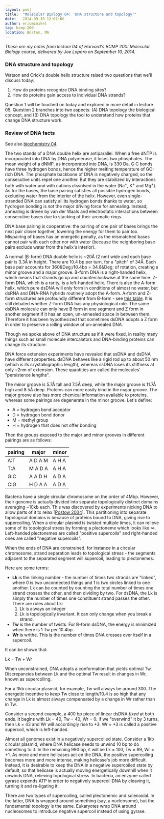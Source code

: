 ```yaml
---
layout: post
title:  "Molecular Biology 04: 'DNA structure and topology'"
date:   2014-09-10 12:01:00
author: ericminikel
tag: bcmp-200
location: Boston, MA
---
```


*These are my notes from lecture 04 of Harvard's BCMP 200: Molecular Biology course, delivered by Joe Loparo on September 10, 2014.*

### DNA structure and topology

Watson and Crick's double helix structure raised two questions that we'll discuss today:

1. How do proteins recognize DNA binding sites?
2. How do proteins gain access to individual DNA strands?

Question 1 will be touched on today and explored in more detail in lecture 05. Question 2 branches into two aspects: (A) DNA topology the biological concept, and (B) DNA topology the tool to understand how proteins that change DNA structure work.

### Review of DNA facts

See also [biochemistry 04](/2013/10/11/biochemistry-04-proteins-and-nucleic-acids/).

The two stands of a DNA double helix are antiparallel. When a free dNTP is incorporated into DNA by DNA polymerase, it loses two phosphates. The mean weight of a dNMP, as incorporated into DNA, is 330 Da. G:C bonds have three hydrogen bonds, hence the higher melting temperature of GC-rich DNA. The phosphate backbone of DNA is negatively charged, so the consecutive units repel one another. But they are stabilized by interactions both with water and with cations dissolved in the water (Na<sup>+</sup>, K<sup>+</sup> and Mg<sup>+</sup>). As for the bases, the base pairing satisfies all possible hydrogen bonds, excluding water from the interior of the helix. However, even single-stranded DNA can satisfy all its hydrogen bonds thanks to water, so hydrogen bonding is *not* the major driving force for annealing. Instead, annealing is driven by van der Waals and electrostatic interactions between consecutive bases due to stacking of their aromatic rings.

DNA base pairing is cooperative: the pairing of one pair of bases brings the next pair closer together, lowering the energy for them to pair too. Mispairing of bases has an energetic penalty, as the mismatched bases cannot pair with each other nor with water (because the neighboring base pairs exclude water from the helix's interior).

A normal (B-form) DNA double helix is ~20&Aring; (2 nm) wide and each base pair is 3.3&Aring; in height. There are 10.4 bp per turn, for a "pitch" of 34&Aring;. Each base pair accounts for 360&Deg;/10.4bp = 34.6&Deg; of rotation, creating a minor groove and a major groove. B-form DNA is a right-handed helix, which means that strands go up and counterclockwise at the same time. Z-form DNA, which is a rarity, is a left-handed helix. There is also the A-form helix, which pure dsDNA will only form in conditions of almost no water, but dsRNA and DNA-RNA hybrids routinely adopt the A-form. A-form and Z-form structures are profoundly different from B-form - see [this table](http://en.wikipedia.org/wiki/Z-DNA#Comparison_geometries_of_some_DNA_forms). It is still debated whether Z-form DNA has any physiological role. The same dsDNA molecule can only have B form in one segment and Z form in another segment if it has an open, un-annealed space in between them. Therefore it has been hypothesized that sometimes dsDNA adopts a Z form in order to preserve a rolling window of un-annealed DNA.

Though we spoke above of DNA structure as if it were fixed, in reality many things such as small molecule intercalators and DNA-binding proteins can change its structure.

DNA force extension experiments have revealed that ssDNA and dsDNA have different properties. dsDNA behaves like a rigid rod up to about 50 nm (which is its crystallographic length), whereas ssDNA loses its stiffness at only ~2nm of extension. These quantities are called the molecules' "persistence lengths".

The minor groove is 5.7&Aring; tall and 7.5&Aring; deep, while the major groove is 11.7&Aring; high and 8.5&Aring; deep. Proteins can more easily bind in the major groove. The major groove also has more chemical information available to proteins, whereas some pairings are degenerate in the minor groove. Let's define:

+ A = hydrogen bond acceptor
+ D = hydrogen bond donor
+ M = methyl group
+ H = hydrogen that does not offer bonding

Then the groups exposed to the major and minor grooves in different pairings are as follows:

| pairing | major | minor |
| ------- | ----- | ----- |
| A:T | A D A M | A H A |
| T:A | M A D A | A H A |
| G:C | A A D H | A D A |
| C:G | H D A A | A D A |

Bacteria have a single circular chromosome on the order of 4Mbp. However, their genome is actually divided into separate topologically distinct domains averaging ~10kb each. This was discovered by experiments nicking DNA to allow parts of it to relax [[Postow 2004]]. This partitioning into separate topological domains is because of proteins bound to DNA, giving rise to supercoiling. When a circular plasmid is twisted multiple times, it can relieve some of its topological stress by forming a plectoneme which looks like &infin;. Left-handed plectonemes are called "positive supercoils" and right-handed ones are called "negative supercoils".

When the ends of DNA are constrained, for instance in a circular chromosome, strand separation leads to topological stress - the segments adjacent to the separated segment will supercoil, leading to plectonemes.

Here are some terms:

+ **Lk** is the linking number - the number of times two strands are "linked", where 0 is two unconnected things and 1 is two circles linked to one another. Lk can be counted by counting the total number of times one strand crosses the other, and then dividing by two. For dsDNA, the Lk is simply the number of times one constituent strand passes the other. There are rules about Lk:
    1. Lk is always an integer
    2. Lk is topologically invariant. It can only change when you break a strand.
+ **Tw** is the number of twists. For B-form dsDNA, the energy is minimized when there is 1 Tw per 10.4bp.
+ **Wr** is writhe. This is the number of times DNA crosses over itself in a supercoil.

It can be shown that:

Lk = Tw + Wr

When unconstrained, DNA adopts a conformation that yields optimal Tw. Discrepancies between Lk and the optimal Tw result in changes in Wr, known as supercoiling. 

For a 3kb circular plasmid, for example, Tw will always be around 300. The energetic incentive to keep Tw close to length/10.4 is so high that any change in Lk is almost always compensated by a change in Wr rather than in Tw.

Consider a second example, a 400 bp piece of linear dsDNA *fixed* at both ends. It begins with Lk = 40, Tw = 40, Wr = 0. If we "overwind" it by 3 turns, then Lk = 43 and Wr will accordingly rise to +3. Wr = +3 is called a positive supercoil, which is left-handed.

Almost all genomes exist in a negatively supercoiled state. Consider a 1kb circular plasmid, where DNA helicase needs to unwind 10 bp to do something to it. In the remaining 990 bp, it will be Lk = 100, Tw = 99, Wr = +1. As more and more helicases act on the DNA, the positive supercoiling becomes more and more intense, making helicase's job more difficult. Instead, it is desirable to keep the DNA in a negative supercoiled state by default, so that helicase is actually moving energetically downhill when it unwinds DNA, relieving topological stress. In bacteria, an enzyme called gyrase expends ATP in order to negatively supercoil DNA by cleaving it, turning it and re-ligating it.

There are two types of supercoiling, called plectonemic and solenoidal. In the latter, DNA is wrapped around something (say, a nucleosome), but the fundamental topology is the same. Eukaryotes wrap DNA around nucleosomes to introduce negative supercoil instead of using gyrase.

[Postow 2004]: http://www.ncbi.nlm.nih.gov/pubmed/15256503 "Postow L, Hardy CD, Arsuaga J, Cozzarelli NR. Topological domain structure of  the Escherichia coli chromosome. Genes Dev. 2004 Jul 15;18(14):1766-79. PubMed PMID: 15256503; PubMed Central PMCID: PMC478196."